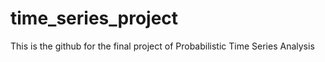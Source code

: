 # time_series_project

This is the github for the final project of Probabilistic Time Series Analysis
